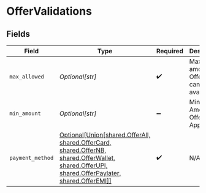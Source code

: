 # OfferValidations


## Fields

| Field                                                                                                                                                                                                      | Type                                                                                                                                                                                                       | Required                                                                                                                                                                                                   | Description                                                                                                                                                                                                | Example                                                                                                                                                                                                    |
| ---------------------------------------------------------------------------------------------------------------------------------------------------------------------------------------------------------- | ---------------------------------------------------------------------------------------------------------------------------------------------------------------------------------------------------------- | ---------------------------------------------------------------------------------------------------------------------------------------------------------------------------------------------------------- | ---------------------------------------------------------------------------------------------------------------------------------------------------------------------------------------------------------- | ---------------------------------------------------------------------------------------------------------------------------------------------------------------------------------------------------------- |
| `max_allowed`                                                                                                                                                                                              | *Optional[str]*                                                                                                                                                                                            | :heavy_check_mark:                                                                                                                                                                                         | Maximum amount of Offer that can be availed.                                                                                                                                                               | 10                                                                                                                                                                                                         |
| `min_amount`                                                                                                                                                                                               | *Optional[str]*                                                                                                                                                                                            | :heavy_minus_sign:                                                                                                                                                                                         | Minimum Amount for Offer to be Applicable                                                                                                                                                                  | 1                                                                                                                                                                                                          |
| `payment_method`                                                                                                                                                                                           | [Optional[Union[shared.OfferAll, shared.OfferCard, shared.OfferNB, shared.OfferWallet, shared.OfferUPI, shared.OfferPaylater, shared.OfferEMI]]](undefined/models/shared/offervalidationspaymentmethod.md) | :heavy_check_mark:                                                                                                                                                                                         | N/A                                                                                                                                                                                                        |                                                                                                                                                                                                            |